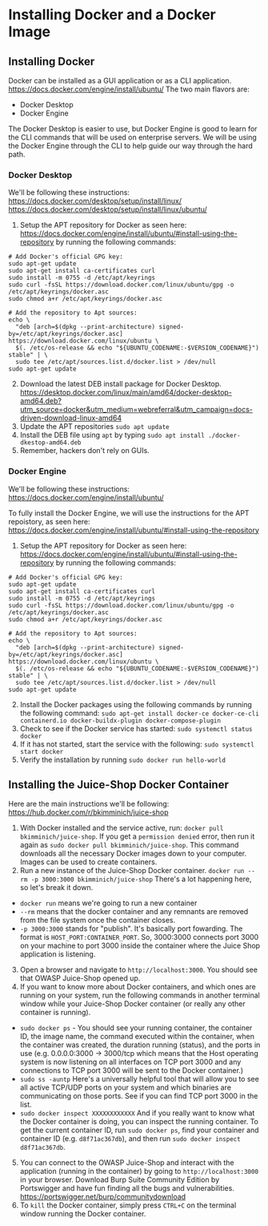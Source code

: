 # Installing Docker and a Docker Image

## Installing Docker

Docker can be installed as a GUI application or as a CLI application.
https://docs.docker.com/engine/install/ubuntu/
The two main flavors are:
* Docker Desktop
* Docker Engine

The Docker Desktop is easier to use, but Docker Engine is good to learn for the CLI commands that will be used on enterprise servers.  We will be using the Docker Engine through the CLI to help guide our way through the hard path.

### Docker Desktop
We'll be following these instructions:
https://docs.docker.com/desktop/setup/install/linux/
https://docs.docker.com/desktop/setup/install/linux/ubuntu/

1. Setup the APT repository for Docker as seen here: https://docs.docker.com/engine/install/ubuntu/#install-using-the-repository by running the following commands:
```
# Add Docker's official GPG key:
sudo apt-get update
sudo apt-get install ca-certificates curl
sudo install -m 0755 -d /etc/apt/keyrings
sudo curl -fsSL https://download.docker.com/linux/ubuntu/gpg -o /etc/apt/keyrings/docker.asc
sudo chmod a+r /etc/apt/keyrings/docker.asc

# Add the repository to Apt sources:
echo \
  "deb [arch=$(dpkg --print-architecture) signed-by=/etc/apt/keyrings/docker.asc] https://download.docker.com/linux/ubuntu \
  $(. /etc/os-release && echo "${UBUNTU_CODENAME:-$VERSION_CODENAME}") stable" | \
  sudo tee /etc/apt/sources.list.d/docker.list > /dev/null
sudo apt-get update
```
2. Download the latest DEB install package for Docker Desktop. https://desktop.docker.com/linux/main/amd64/docker-desktop-amd64.deb?utm_source=docker&utm_medium=webreferral&utm_campaign=docs-driven-download-linux-amd64
3. Update the APT repositories `sudo apt update`
4. Install the DEB file using `apt` by typing `sudo apt install ./docker-dkestop-amd64.deb`
5. Remember, hackers don't rely on GUIs.


### Docker Engine
We'll be following these instructions:
https://docs.docker.com/engine/install/ubuntu/

To fully install the Docker Engine, we will use the instructions for the APT repoistory, as seen here: https://docs.docker.com/engine/install/ubuntu/#install-using-the-repository

1. Setup the APT repository for Docker as seen here: https://docs.docker.com/engine/install/ubuntu/#install-using-the-repository by running the following commands:
```
# Add Docker's official GPG key:
sudo apt-get update
sudo apt-get install ca-certificates curl
sudo install -m 0755 -d /etc/apt/keyrings
sudo curl -fsSL https://download.docker.com/linux/ubuntu/gpg -o /etc/apt/keyrings/docker.asc
sudo chmod a+r /etc/apt/keyrings/docker.asc

# Add the repository to Apt sources:
echo \
  "deb [arch=$(dpkg --print-architecture) signed-by=/etc/apt/keyrings/docker.asc] https://download.docker.com/linux/ubuntu \
  $(. /etc/os-release && echo "${UBUNTU_CODENAME:-$VERSION_CODENAME}") stable" | \
  sudo tee /etc/apt/sources.list.d/docker.list > /dev/null
sudo apt-get update
```
2. Install the Docker packages using the following commands by running the following command: `sudo apt-get install docker-ce docker-ce-cli containerd.io docker-buildx-plugin docker-compose-plugin`
3. Check to see if the Docker service has started: `sudo systemctl status docker`
4. If it has not started, start the service with the following: `sudo systemctl start docker`
5. Verify the installation by running `sudo docker run hello-world`

## Installing the Juice-Shop Docker Container
Here are the main instructions we'll be following: https://hub.docker.com/r/bkimminich/juice-shop

1. With Docker installed and the service active, run: `docker pull bkimminich/juice-shop`. If you get a `permission denied` error, then run it again as `sudo docker pull bkimminich/juice-shop`. This command downloads all the necessary Docker images down to your computer. Images can be used to create containers.
2. Run a new instance of the Juice-Shop Docker container. `docker run --rm -p 3000:3000 bkimminich/juice-shop` There's a lot happening here, so let's break it down.
  - `docker run` means we're going to run a new container
  - `--rm` means that the docker container and any remnants are removed from the file system once the container closes.
  - `-p 3000:3000` stands for "publish". It's basically port fowarding. The format is `HOST_PORT:CONTAINER_PORT`. So, 3000:3000 connects port 3000 on your machine to port 3000 inside the container where the Juice Shop application is listening.
3. Open a browser and navigate to `http://localhost:3000`. You should see that OWASP Juice-Shop opened up. 
4. If you want to know more about Docker containers, and which ones are running on your system, run the following commands in another terminal window while your Juice-Shop Docker container (or really any other container is running).
  - `sudo docker ps` - You should see your running container, the container ID, the image name, the command executed within the container, when the container was created, the duration running (status), and the ports in use (e.g. 0.0.0.0:3000 -> 3000/tcp which means that the Host operating system is now listening on all interfaces on TCP port 3000 and any connections to TCP port 3000 will be sent to the Docker container.)
  - `sudo ss -auntp` Here's a universally helpful tool that will allow you to see all active TCP/UDP ports on your system and which binaries are communicating on those ports. See if you can find TCP port 3000 in the list.
  - `sudo docker inspect XXXXXXXXXXXX` And if you really want to know what the Docker container is doing, you can inspect the running container. To get the current container ID, run `sudo docker ps`, find your container and container ID (e.g. `d8f71ac367db`), and then run `sudo docker inspect d8f71ac367db`.
5. You can connect to the OWASP Juice-Shop and interact with the application (running in the container) by going to `http://localhost:3000` in your browser. Download Burp Suite Community Edition by Portswigger and have fun finding all the bugs and vulnerabilities. https://portswigger.net/burp/communitydownload
6. To `kill` the Docker container, simply press `CTRL+C` on the terminal window running the Docker container.